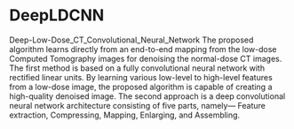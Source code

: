 # DeepLDCNN
Deep-Low-Dose_CT_Convolutional_Neural_Network
The proposed algorithm learns directly from an end-to-end mapping from the low-dose Computed Tomography images for denoising the normal-dose CT images. The first method is based on a fully convolutional neural network with rectified linear units. By learning various low-level to high-level features from a low-dose image, the proposed algorithm is capable of creating a high-quality denoised image. 
The second approach is a deep convolutional neural network architecture consisting of five parts, namely— Feature extraction, Compressing,
Mapping, Enlarging, and Assembling. 
